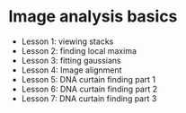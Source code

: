 # Image analysis basics

* Lesson 1: viewing stacks
* Lesson 2: finding local maxima
* Lesson 3: fitting gaussians
* Lesson 4: Image alignment
* Lesson 5: DNA curtain finding part 1
* Lesson 6: DNA curtain finding part 2
* Lesson 7: DNA curtain finding part 3
